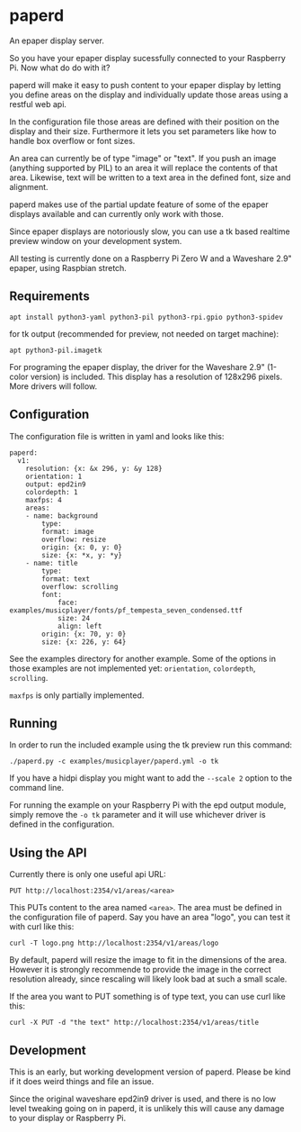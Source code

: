 
paperd
======

An epaper display server.

So you have your epaper display sucessfully connected to your Raspberry Pi. Now
what do do with it?

paperd will make it easy to push content to your epaper display by letting you
define areas on the display and individually update those areas using a restful
web api.

In the configuration file those areas are defined with their position on the
display and their size. Furthermore it lets you set parameters like how to
handle box overflow or font sizes.

An area can currently be of type "image" or "text". If you push an image
(anything supported by PIL) to an area it will replace the contents of that
area. Likewise, text will be written to a text area in the defined font, size
and alignment.

paperd makes use of the partial update feature of some of the epaper displays
available and can currently only work with those.

Since epaper displays are notoriously slow, you can use a tk based realtime
preview window on your development system.

All testing is currently done on a Raspberry Pi Zero W and a Waveshare 2.9"
epaper, using Raspbian stretch.

Requirements
------------

    apt install python3-yaml python3-pil python3-rpi.gpio python3-spidev

for tk output (recommended for preview, not needed on target machine):

    apt python3-pil.imagetk

For programing the epaper display, the driver for the Waveshare 2.9" (1-color
version) is included. This display has a resolution of 128x296 pixels. More
drivers will follow.


Configuration
-------------

The configuration file is written in yaml and looks like this:

    paperd:
      v1:
        resolution: {x: &x 296, y: &y 128}
        orientation: 1
        output: epd2in9
        colordepth: 1
        maxfps: 4
        areas:
        - name: background
            type:
            format: image
            overflow: resize
            origin: {x: 0, y: 0}
            size: {x: *x, y: *y}
        - name: title
            type:
            format: text
            overflow: scrolling
            font:
                face: examples/musicplayer/fonts/pf_tempesta_seven_condensed.ttf
                size: 24
                align: left
            origin: {x: 70, y: 0}
            size: {x: 226, y: 64}

See the examples directory for another example. Some of the options in those
examples are not implemented yet: `orientation`, `colordepth`, `scrolling`.

`maxfps` is only partially implemented.

Running
-------

In order to run the included example using the tk preview run this command:

    ./paperd.py -c examples/musicplayer/paperd.yml -o tk

If you have a hidpi display you might want to add the `--scale 2` option to the
command line.

For running the example on your Raspberry Pi with the epd output module, simply
remove the `-o tk` parameter and it will use whichever driver is defined in the
configuration.

Using the API
-------------

Currently there is only one useful api URL:

    PUT http://localhost:2354/v1/areas/<area>

This PUTs content to the area named `<area>`. The area must be defined in the
configuration file of paperd. Say you have an area "logo", you can test it
with curl like this:

    curl -T logo.png http://localhost:2354/v1/areas/logo

By default, paperd will resize the image to fit in the dimensions of the area.
However it is strongly recommende to provide the image in the correct
resolution already, since rescaling will likely look bad at such a small scale.

If the area you want to PUT something is of type text, you can use curl like
this:

    curl -X PUT -d "the text" http://localhost:2354/v1/areas/title

Development
-----------

This is an early, but working development version of paperd. Please be kind if
it does weird things and file an issue.

Since the original waveshare epd2in9 driver is used, and there is no low level
tweaking going on in paperd, it is unlikely this will cause any damage to your
display or Raspberry Pi.

